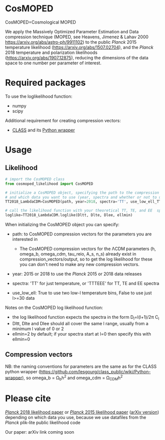 # CosMOPED

CosMOPED=Cosmological MOPED

We apply the Massively Optimized Parameter Estimation and Data compression technique (MOPED, see Heavens, Jimenez & Lahav 2000 https://arxiv.org/abs/astro-ph/9911102) to the public *Planck* 2015 temperature likelihood (https://arxiv.org/abs/1507.02704), and the *Planck* 2018 temperature and polarization likelihoods (https://arxiv.org/abs/1907.12875), reducing the dimensions of the data space to one number per parameter of interest.

# Required packages

To use the loglikelihood function:
* numpy
* scipy

Additional requirement for creating compression vectors:
* [CLASS](http://class-code.net/) and its [Python wrapper](https://github.com/lesgourg/class_public/wiki/Python-wrapper)

# Usage

## Likelihood
```python
# import the CosMOPED class
from cosmoped_likelihood import CosMOPED

# initialize a CosMOPED object, specifying the path to the compression vectors
# and which data you want to use (year, spectra and whether or not to use two low-ell temperature bins
TT2018_LambdaCDM=CosMOPED(path, year=2018, spectra='TT', use_low_ell_TT=False)

# call the likelihood function with your theoretical TT, TE, and EE  spectra (from e.g. CLASS or CAMB)
loglike=TT2018_LambdaCDM.loglike(Dltt, Dlte, Dlee, ellmin)
```




When initializing the CosMOPED object you can specify:
* path: to CosMOPED compression vectors for the parameters you are interested in
  * The CosMOPED compression vectors for the &Lambda;CDM parameters (h, omega_b, omega_cdm, tau_reio, A_s, n_s) already exist in compression_vectors/output, so to get the log likelihood for these you can don't need to make any new compression vectors.

* year: 2015 or 2018 to use the *Planck* 2015 or 2018 data releases
* spectra: 'TT' for just temperature, or 'TTTEEE' for TT, TE and EE spectra
* use_low_ell: True to use two low-l temperature bins, False to use just l>=30 data

Notes on the CosMOPED log likelihood function:
* the log likelihood function expects the spectra in the form D<sub>l</sub>=l(l+1)/2&pi; C<sub>l</sub> 
* Dltt, Dlte and Dlee should all cover the same l range, usually from a minimum l value of 0 or 2
* ellmin=2 by default; if your spectra start at l=0 then specify this with ellmin=0

## Compression vectors

NB: the naming conventions for parameters are the same as for the CLASS python wrapper (https://github.com/lesgourg/class_public/wiki/Python-wrapper), so omega_b = &Omega;<sub>b</sub>h<sup>2</sup> and omega_cdm = &Omega;<sub>CDM</sub>h<sup>2</sup>




# Please cite

[*Planck* 2018 likelihood paper](https://arxiv.org/abs/1907.12875) or [*Planck* 2015 likelihood paper](https://www.aanda.org/articles/aa/abs/2016/10/aa26926-15/aa26926-15.html) ([arXiv version](https://arxiv.org/abs/1507.02704)) depending on which data you use, because we use datafiles from the *Planck* plik-lite public likelihood code

Our paper: arXiv link coming soon
